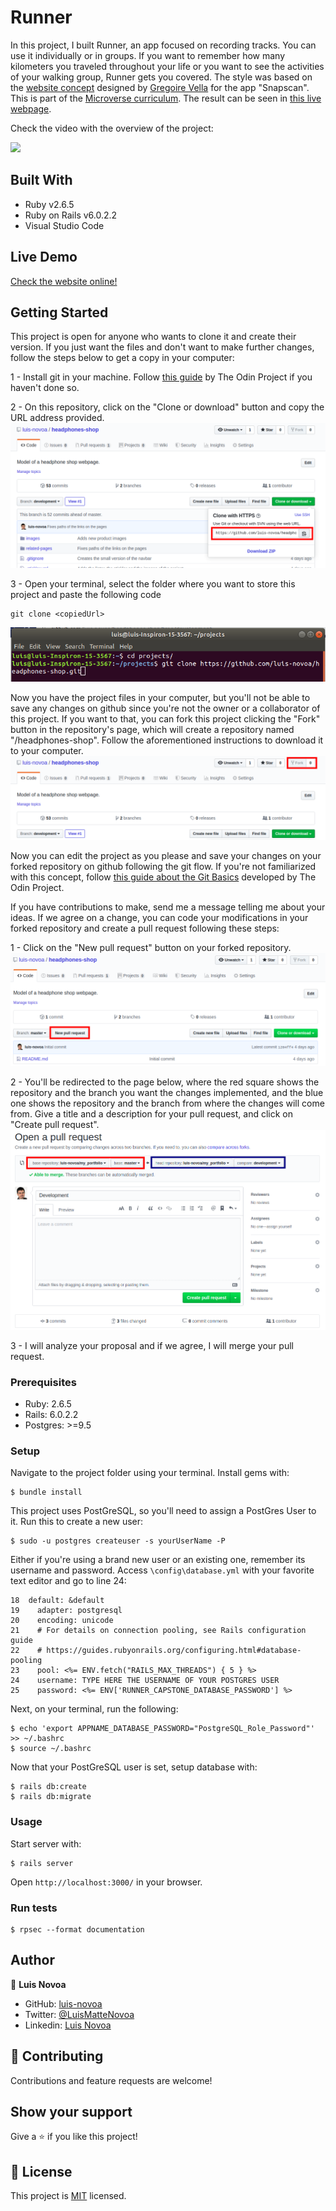 # Runner

In this project, I built Runner, an app focused on recording tracks. You can use it individually or in groups. If you want to remember how many kilometers you traveled throughout your life or you want to see the activities of your walking group, Runner gets you covered.  The style was based on the [website concept](https://www.behance.net/gallery/19759151/Snapscan-iOs-design-and-branding) designed by [Gregoire Vella](https://www.behance.net/gregoirevella) for the app "Snapscan".  This is part of the [Microverse curriculum](https://www.microverse.org/#world-class-curriculum). The result can be seen in [this live webpage](https://runnerln.herokuapp.com/).

Check the video with the overview of the project:

[![](https://img.youtube.com/vi/Mpn0cbfoykM/0.jpg)](https://www.youtube.com/watch?v=Mpn0cbfoykM "Click to play on Youtube.com")

## Built With

- Ruby v2.6.5
- Ruby on Rails v6.0.2.2
- Visual Studio Code

## Live Demo

[Check the website online!](https://runnerln.herokuapp.com/)

## Getting Started

This project is open for anyone who wants to clone it and create their version. If you just want the files and don't want to make further changes, follow the steps below to get a copy in your computer:

1 - Install git in your machine. Follow [this guide](https://www.theodinproject.com/courses/web-development-101/lessons/setting-up-git) by The Odin Project if you haven't done so.

2 - On this repository, click on the "Clone or download" button and copy the URL address provided.
![Clone or Download button expanded](./app/assets/readme-imgs/step1.png)

3 - Open your terminal, select the folder where you want to store this project and paste the following code
```
git clone <copiedUrl>
```
![Terminal with the required code](./app/assets/readme-imgs/step2.png)

Now you have the project files in your computer, but you'll not be able to save any changes on github since you're not the owner or a collaborator of this project. If you want to that, you can fork this project clicking the "Fork" button in the repository's page, which will create a repository named "<yourUserName>/headphones-shop". Follow the aforementioned instructions to download it to your computer.
![Fork button highlight](./app/assets/readme-imgs/step3.png)

Now you can edit the project as you please and save your changes on your forked repository on github following the git flow. If you're not familiarized with this concept, follow [this guide about the Git Basics](https://www.theodinproject.com/courses/web-development-101/lessons/git-basics) developed by The Odin Project.

If you have contributions to make, send me a message telling me about your ideas. If we agree on a change, you can code your modifications in your forked repository and create a pull request following these steps:

1 - Click on the "New pull request" button on your forked repository.
![New pull request button highlight](./app/assets/readme-imgs/step4.png)

2 - You'll be redirected to the page below, where the red square shows the repository and the branch you want the changes implemented, and the blue one shows the repository and the branch from where the changes will come from. Give a title and a description for your pull request, and click on "Create pull request".
![New pull request page](./app/assets/readme-imgs/step5.png)

3 - I will analyze your proposal and if we agree, I will merge your pull request.

### Prerequisites

- Ruby: 2.6.5
- Rails: 6.0.2.2
- Postgres: >=9.5

### Setup

Navigate to the project folder using your terminal.
Install gems with:

```
$ bundle install
```
This project uses PostGreSQL, so you'll need to assign a PostGres User to it. Run this to create a new user:

```
$ sudo -u postgres createuser -s yourUserName -P
```

Either if you're using a brand new user or an existing one, remember its username and password. Access `\config\database.yml` with your favorite text editor and go to line 24:

```
18  default: &default
19    adapter: postgresql
20    encoding: unicode
21    # For details on connection pooling, see Rails configuration guide
22    # https://guides.rubyonrails.org/configuring.html#database-pooling
23    pool: <%= ENV.fetch("RAILS_MAX_THREADS") { 5 } %>
24    username: TYPE HERE THE USERNAME OF YOUR POSTGRES USER
25    password: <%= ENV['RUNNER_CAPSTONE_DATABASE_PASSWORD'] %>
```

Next, on your terminal, run the following:

```
$ echo 'export APPNAME_DATABASE_PASSWORD="PostgreSQL_Role_Password"' >> ~/.bashrc
$ source ~/.bashrc
```

Now that your PostGreSQL user is set, setup database with:

```
$ rails db:create
$ rails db:migrate
```

### Usage

Start server with:

```
$ rails server
```

Open `http://localhost:3000/` in your browser.

### Run tests

```
$ rpsec --format documentation
```

## Author

👤 **Luis Novoa**

- GitHub: [luis-novoa](https://github.com/luis-novoa)
- Twitter: [@LuisMatteNovoa](https://twitter.com/LuisMatteNovoa)
- Linkedin: [Luis Novoa](https://www.linkedin.com/in/luismattenovoa/)

## 🤝 Contributing

Contributions and feature requests are welcome!

## Show your support

Give a ⭐️ if you like this project!

## 📝 License

This project is [MIT](./LICENSE) licensed.

